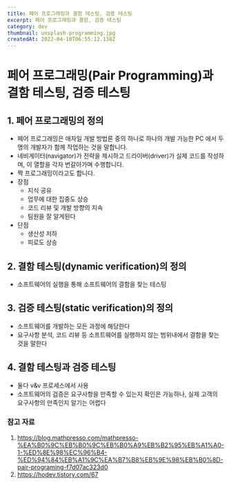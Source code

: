 ```yaml
---
title: 페어 프로그래밍과 결함 테스팅, 검증 테스팅
excerpt: 페어 프로그래밍과 결함, 검증 테스팅
category: dev
thumbnail: unsplash-programming.jpg
createdAt: 2022-04-10T06:55:12.138Z
---
```

# 페어 프로그래밍(Pair Programming)과 결함 테스팅, 검증 테스팅

## 1. 페어 프로그래밍의 정의
* 페어 프로그래밍은 애자일 개발 방법론 중의 하나로 하나의 개발 가능한 PC 에서 두 명의 개발자가 함께 작업하는 것을 말합니다.
* 네비게이터(navigator)가 전략을 제시하고 드라이버(driver)가 실제 코드를 작성하며, 이 열할을 각자 번갈아가며 수행합니다.
* 짝 프로그래밍이라고도 합니다.
* 장점
	* 지식 공유
    * 업무에 대한 집중도 상승
    * 코드 리뷰 및 개발 방향의 지속
    * 팀원을 잘 알게된다
* 단점
	* 생산성 저하
    * 피로도 상승

## 2. 결함 테스팅(dynamic verification)의 정의
* 소프트웨어의 실행을 통해 소프트웨어의 결함을 찾는 테스팅

## 3. 검증 테스팅(static verification)의 정의
* 소프트웨어를 개발하는 모든 과정에 해당한다
* 요구사항 분석, 코드 리뷰 등 소프트웨어를 실행하지 않는 범위내에서 결함을 찾는 것을 말한다

## 4. 결함 테스팅과 검증 테스팅
* 둘다 v&v 프로세스에서 사용
* 소프트웨어의 검증은 요구사항을 만족할 수 있는지 확인은 가능하나, 실제 고객의 요구사항의 만족인지 알기는 어렵다

### 참고 자료
1. https://blog.mathpresso.com/mathpresso-%EA%B0%9C%EB%B0%9C%EB%B0%A9%EB%B2%95%EB%A1%A0-1-%ED%8E%98%EC%96%B4-%ED%94%84%EB%A1%9C%EA%B7%B8%EB%9E%98%EB%B0%8D-pair-programing-f7d07ac323d0
2. https://hodev.tistory.com/67